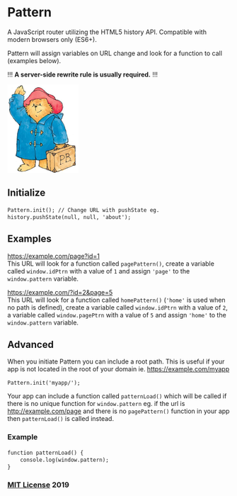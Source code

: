 # Pattern

A JavaScript router utilizing the HTML5 history API. Compatible with modern browsers only (ES6+).

Pattern will assign variables on URL change and look for a function to call (examples below).

!!! **A server-side rewrite rule is usually required.** !!!

<img src="pattern.png" width="160" height="200">

## Initialize

```
Pattern.init(); // Change URL with pushState eg. history.pushState(null, null, 'about');
```

## Examples

https://example.com/page?id=1  
This URL will look for a function called ```pagePattern()```, create a variable called ```window.idPtrn``` with a value of ```1``` and assign ```'page'``` to the ```window.pattern``` variable.

https://example.com/?id=2&page=5  
This URL will look for a function called ```homePattern()``` (```'home'``` is used when no path is defined), create a variable called ```window.idPtrn``` with a value of ```2```, a variable called ```window.pagePtrn``` with a value of ```5``` and assign ```'home'``` to the ```window.pattern``` variable.

## Advanced

When you initiate Pattern you can include a root path. This is useful if your app is not located in the root of your domain ie. https://example.com/myapp

```
Pattern.init('myapp/');
```

Your app can include a function called ```patternLoad()``` which will be called if there is no unique function for ```window.pattern``` eg. if the url is http://example.com/page and there is no ```pagePattern()``` function in your app then ```patternLoad()``` is called instead.

### Example

```
function patternLoad() {
    console.log(window.pattern);
}
```

### [MIT License](https://en.wikipedia.org/wiki/MIT_License) 2019